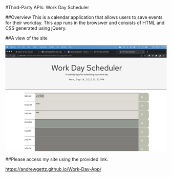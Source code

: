 #Third-Party APIs: Work Day Scheduler 

##Overview 
This is a calendar application that allows users to save events for their workday. This app runs in the browswer and consists of HTML and CSS generated using jQuery.

##A view of the site 

<img src = './Images/Screen Shot 2022-09-19 at 12.34.38 PM.png'  alt='Screen shot of the index.html'>


##Please access my site using the provided link. 

https://andrewgettz.github.io/Work-Day-App/